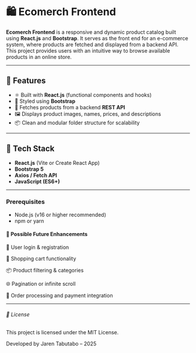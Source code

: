 # 🛍️ Ecomerch Frontend

**Ecomerch Frontend** is a responsive and dynamic product catalog built using **React.js** and **Bootstrap**. It serves as the front end for an e-commerce system, where products are fetched and displayed from a backend API. This project provides users with an intuitive way to browse available products in an online store.

---

## 🚀 Features

- ⚛️ Built with **React.js** (functional components and hooks)
- 🎨 Styled using **Bootstrap**
- 🔄 Fetches products from a backend **REST API**
- 🖼️ Displays product images, names, prices, and descriptions
- 📦 Clean and modular folder structure for scalability

---

## 🧰 Tech Stack

- **React.js** (Vite or Create React App)
- **Bootstrap 5**
- **Axios / Fetch API**
- **JavaScript (ES6+)**

---

### Prerequisites

- Node.js (v16 or higher recommended)
- npm or yarn

#### 📌 Possible Future Enhancements
🔐 User login & registration

🛒 Shopping cart functionality

📦 Product filtering & categories

🌐 Pagination or infinite scroll

🧾 Order processing and payment integration

---

###### 📄 License
This project is licensed under the MIT License.

Developed by Jaren Tabutabo – 2025



